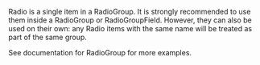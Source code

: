 Radio is a single item in a RadioGroup. It is strongly recommended to use them inside a RadioGroup or RadioGroupField. However, they can also be used on their own: any Radio items with the same name will be treated as part of the same group.

See documentation for RadioGroup for more examples.
